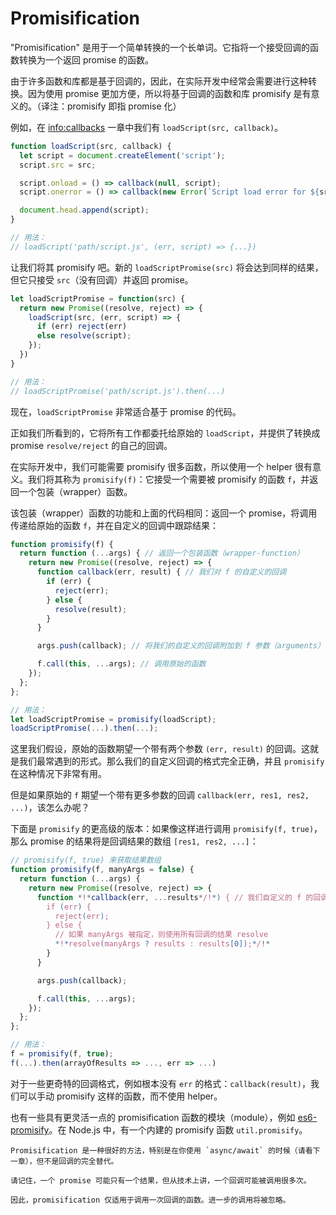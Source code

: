 # Promisification

"Promisification" 是用于一个简单转换的一个长单词。它指将一个接受回调的函数转换为一个返回 promise 的函数。

由于许多函数和库都是基于回调的，因此，在实际开发中经常会需要进行这种转换。因为使用 promise 更加方便，所以将基于回调的函数和库 promisify 是有意义的。（译注：promisify 即指 promise 化）

例如，在 <info:callbacks> 一章中我们有 `loadScript(src, callback)`。

```js run
function loadScript(src, callback) {
  let script = document.createElement('script');
  script.src = src;

  script.onload = () => callback(null, script);
  script.onerror = () => callback(new Error(`Script load error for ${src}`));

  document.head.append(script);
}

// 用法：
// loadScript('path/script.js', (err, script) => {...})
```

让我们将其 promisify 吧。新的 `loadScriptPromise(src)` 将会达到同样的结果，但它只接受 `src`（没有回调）并返回 promise。

```js
let loadScriptPromise = function(src) {
  return new Promise((resolve, reject) => {
    loadScript(src, (err, script) => {
      if (err) reject(err)
      else resolve(script);
    });
  })
}

// 用法：
// loadScriptPromise('path/script.js').then(...)
```

现在，`loadScriptPromise` 非常适合基于 promise 的代码。

正如我们所看到的，它将所有工作都委托给原始的 `loadScript`，并提供了转换成 promise `resolve/reject` 的自己的回调。

在实际开发中，我们可能需要 promisify 很多函数，所以使用一个 helper 很有意义。我们将其称为 `promisify(f)`：它接受一个需要被 promisify 的函数 `f`，并返回一个包装（wrapper）函数。

该包装（wrapper）函数的功能和上面的代码相同：返回一个 promise，将调用传递给原始的函数 `f`，并在自定义的回调中跟踪结果：

```js
function promisify(f) {
  return function (...args) { // 返回一个包装函数（wrapper-function）
    return new Promise((resolve, reject) => {
      function callback(err, result) { // 我们对 f 的自定义的回调
        if (err) {
          reject(err);
        } else {
          resolve(result);
        }
      }

      args.push(callback); // 将我们的自定义的回调附加到 f 参数（arguments）的末尾

      f.call(this, ...args); // 调用原始的函数
    });
  };
};

// 用法：
let loadScriptPromise = promisify(loadScript);
loadScriptPromise(...).then(...);
```

这里我们假设，原始的函数期望一个带有两个参数 `(err, result)` 的回调。这就是我们最常遇到的形式。那么我们的自定义回调的格式完全正确，并且 `promisify` 在这种情况下非常有用。

但是如果原始的 `f` 期望一个带有更多参数的回调 `callback(err, res1, res2, ...)`，该怎么办呢？

下面是 `promisify` 的更高级的版本：如果像这样进行调用 `promisify(f, true)`，那么 promise 的结果将是回调结果的数组 `[res1, res2, ...]`：

```js
// promisify(f, true) 来获取结果数组
function promisify(f, manyArgs = false) {
  return function (...args) {
    return new Promise((resolve, reject) => {
      function *!*callback(err, ...results*/!*) { // 我们自定义的 f 的回调
        if (err) {
          reject(err);
        } else {
          // 如果 manyArgs 被指定，则使用所有回调的结果 resolve
          *!*resolve(manyArgs ? results : results[0]);*/!*
        }
      }

      args.push(callback);

      f.call(this, ...args);
    });
  };
};

// 用法：
f = promisify(f, true);
f(...).then(arrayOfResults => ..., err => ...)
```

对于一些更奇特的回调格式，例如根本没有 `err` 的格式：`callback(result)`，我们可以手动 promisify 这样的函数，而不使用 helper。

也有一些具有更灵活一点的 promisification 函数的模块（module），例如 [es6-promisify](https://github.com/digitaldesignlabs/es6-promisify)。在 Node.js 中，有一个内建的 promisify 函数 `util.promisify`。

```smart
Promisification 是一种很好的方法，特别是在你使用 `async/await` 的时候（请看下一章），但不是回调的完全替代。

请记住，一个 promise 可能只有一个结果，但从技术上讲，一个回调可能被调用很多次。

因此，promisification 仅适用于调用一次回调的函数。进一步的调用将被忽略。
```
